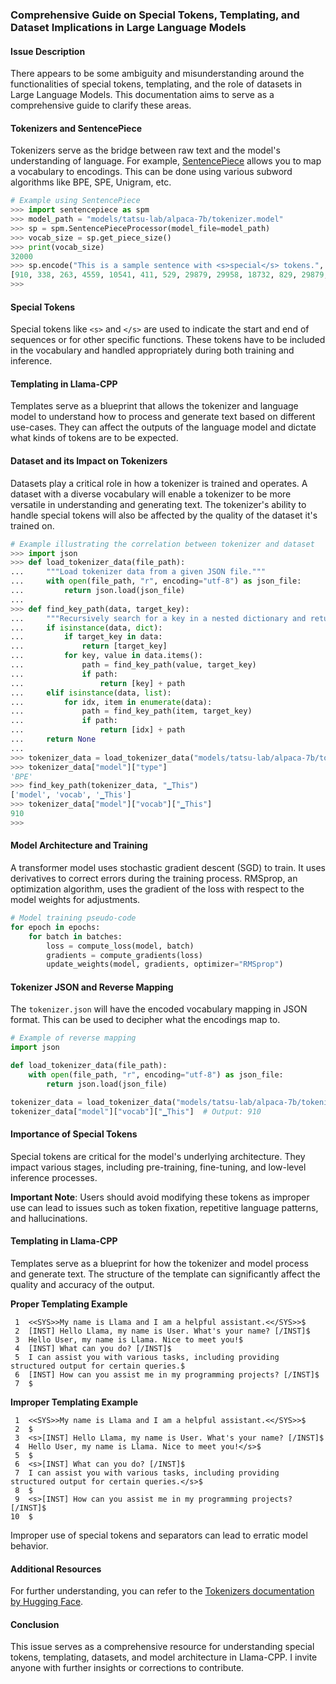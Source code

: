 ### Comprehensive Guide on Special Tokens, Templating, and Dataset Implications in Large Language Models

#### Issue Description

There appears to be some ambiguity and misunderstanding around the
functionalities of special tokens, templating, and the role of datasets in Large
Language Models. This documentation aims to serve as a comprehensive guide to
clarify these areas.

#### Tokenizers and SentencePiece

Tokenizers serve as the bridge between raw text and the model's understanding of
language. For example,
[SentencePiece](https://github.com/google/sentencepiece/blob/master/README.md#technical-highlights)
allows you to map a vocabulary to encodings. This can be done using various
subword algorithms like BPE, SPE, Unigram, etc.

```python
# Example using SentencePiece
>>> import sentencepiece as spm
>>> model_path = "models/tatsu-lab/alpaca-7b/tokenizer.model"
>>> sp = spm.SentencePieceProcessor(model_file=model_path)
>>> vocab_size = sp.get_piece_size()
>>> print(vocab_size)
32000
>>> sp.encode("This is a sample sentence with <s>special</s> tokens.", out_type=int)
[910, 338, 263, 4559, 10541, 411, 529, 29879, 29958, 18732, 829, 29879, 29958, 18897, 29889]
>>> 
```

#### Special Tokens

Special tokens like `<s>` and `</s>` are used to indicate the start and end of
sequences or for other specific functions. These tokens have to be included in
the vocabulary and handled appropriately during both training and inference.

#### Templating in Llama-CPP

Templates serve as a blueprint that allows the tokenizer and language model to
understand how to process and generate text based on different use-cases. They
can affect the outputs of the language model and dictate what kinds of tokens
are to be expected.

#### Dataset and its Impact on Tokenizers

Datasets play a critical role in how a tokenizer is trained and operates. A
dataset with a diverse vocabulary will enable a tokenizer to be more versatile
in understanding and generating text. The tokenizer's ability to handle special
tokens will also be affected by the quality of the dataset it's trained on.

```python
# Example illustrating the correlation between tokenizer and dataset
>>> import json
>>> def load_tokenizer_data(file_path):
...     """Load tokenizer data from a given JSON file."""
...     with open(file_path, "r", encoding="utf-8") as json_file:
...         return json.load(json_file)
... 
>>> def find_key_path(data, target_key):
...     """Recursively search for a key in a nested dictionary and return its path as a list."""
...     if isinstance(data, dict):
...         if target_key in data:
...             return [target_key]
...         for key, value in data.items():
...             path = find_key_path(value, target_key)
...             if path:
...                 return [key] + path
...     elif isinstance(data, list):
...         for idx, item in enumerate(data):
...             path = find_key_path(item, target_key)
...             if path:
...                 return [idx] + path
...     return None
... 
>>> tokenizer_data = load_tokenizer_data("models/tatsu-lab/alpaca-7b/tokenizer.json")
>>> tokenizer_data["model"]["type"]
'BPE'
>>> find_key_path(tokenizer_data, "▁This")
['model', 'vocab', '▁This']
>>> tokenizer_data["model"]["vocab"]["▁This"]
910
>>> 
```

#### Model Architecture and Training

A transformer model uses stochastic gradient descent (SGD) to train. It uses
derivatives to correct errors during the training process. RMSprop, an
optimization algorithm, uses the gradient of the loss with respect to the model
weights for adjustments.

```python
# Model training pseudo-code
for epoch in epochs:
    for batch in batches:
        loss = compute_loss(model, batch)
        gradients = compute_gradients(loss)
        update_weights(model, gradients, optimizer="RMSprop")
```

#### Tokenizer JSON and Reverse Mapping

The `tokenizer.json` will have the encoded vocabulary mapping in JSON format.
This can be used to decipher what the encodings map to.

```python
# Example of reverse mapping
import json

def load_tokenizer_data(file_path):
    with open(file_path, "r", encoding="utf-8") as json_file:
        return json.load(json_file)

tokenizer_data = load_tokenizer_data("models/tatsu-lab/alpaca-7b/tokenizer.json")
tokenizer_data["model"]["vocab"]["▁This"]  # Output: 910
```

#### Importance of Special Tokens

Special tokens are critical for the model's underlying architecture. They impact
various stages, including pre-training, fine-tuning, and low-level inference
processes.

**Important Note**: Users should avoid modifying these tokens as improper use
can lead to issues such as token fixation, repetitive language patterns, and
hallucinations.

#### Templating in Llama-CPP

Templates serve as a blueprint for how the tokenizer and model process and
generate text. The structure of the template can significantly affect the
quality and accuracy of the output.

**Proper Templating Example**

```plaintext
 1  <<SYS>>My name is Llama and I am a helpful assistant.<</SYS>>$
 2  [INST] Hello Llama, my name is User. What's your name? [/INST]$
 3  Hello User, my name is Llama. Nice to meet you!$
 4  [INST] What can you do? [/INST]$
 5  I can assist you with various tasks, including providing structured output for certain queries.$
 6  [INST] How can you assist me in my programming projects? [/INST]$
 7  $
```

**Improper Templating Example**

```plaintext
 1  <<SYS>>My name is Llama and I am a helpful assistant.<</SYS>>$
 2  $
 3  <s>[INST] Hello Llama, my name is User. What's your name? [/INST]$
 4  Hello User, my name is Llama. Nice to meet you!</s>$
 5  $
 6  <s>[INST] What can you do? [/INST]$
 7  I can assist you with various tasks, including providing structured output for certain queries.</s>$
 8  $
 9  <s>[INST] How can you assist me in my programming projects? [/INST]$
10  $
```

Improper use of special tokens and separators can lead to erratic model
behavior.

#### Additional Resources

For further understanding, you can refer to the
[Tokenizers documentation by Hugging Face](https://huggingface.co/docs/tokenizers/quicktour).

#### Conclusion

This issue serves as a comprehensive resource for understanding special tokens,
templating, datasets, and model architecture in Llama-CPP. I invite anyone with
further insights or corrections to contribute.
